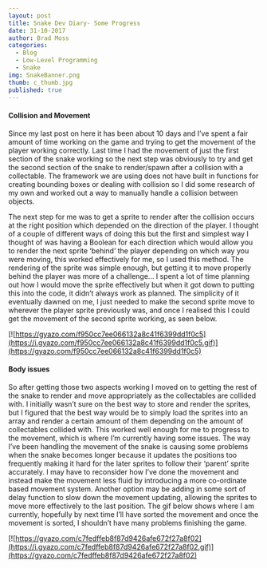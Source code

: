 ```yaml
---
layout: post
title: Snake Dev Diary- Some Progress
date: 31-10-2017
author: Brad Moss
categories:
  - Blog
  - Low-Level Programming
  - Snake
img: SnakeBanner.png
thumb: c_thumb.jpg
published: true
---
```



#### Collision and Movement

Since my last post on here it has been about 10 days and I’ve spent a fair amount of time working on the game and trying to get the movement of the player working correctly. Last time I had the movement of just the first section of the snake working so the next step was obviously to try and get the second section of the snake to render/spawn after a collision with a collectable. The framework we are using does not have built in functions for creating bounding boxes or dealing with collision so I did some research of my own and worked out a way to manually handle a collision between objects. 

The next step for me was to get a sprite to render after the collision occurs at the right position which depended on the direction of the player. I thought of a couple of different ways of doing this but the first and simplest way I thought of was having a Boolean for each direction which would allow you to render the next sprite ‘behind’ the player depending on which way you were moving, this worked effectively for me, so I used this method. The rendering of the sprite was simple enough, but getting it to move properly behind the player was more of a challenge... I spent a lot of time planning out how I would move the sprite effectively but when it got down to putting this into the code, it didn’t always work as planned. The simplicity of it eventually dawned on me, I just needed to make the second sprite move to wherever the player sprite previously was, and once I realised this I could get the movement of the second sprite working, as seen below.

[![https://gyazo.com/f950cc7ee066132a8c41f6399dd1f0c5](https://i.gyazo.com/f950cc7ee066132a8c41f6399dd1f0c5.gif)](https://gyazo.com/f950cc7ee066132a8c41f6399dd1f0c5)

#### Body issues

So after getting those two aspects working I moved on to getting the rest of the snake to render and move appropriately as the collectables are collided with. I initially wasn’t sure on the best way to store and render the sprites, but I figured that the best way would be to simply load the sprites into an array and render a certain amount of them depending on the amount of collectables collided with. This worked well enough for me to progress to the movement, which is where I’m currently having some issues. The way I’ve been handling the movement of the snake is causing some problems when the snake becomes longer because it updates the positions too frequently making it hard for the later sprites to follow their ‘parent’ sprite accurately. I may have to reconsider how I’ve done the movement and instead make the movement less fluid by introducing a more co-ordinate based movement system. Another option may be adding in some sort of delay function to slow down the movement updating, allowing the sprites to move more effectively to the last position. The gif below shows where I am currently, hopefully by next time I’ll have sorted the movement and once the movement is sorted, I shouldn’t have many problems finishing the game.

[![https://gyazo.com/c7fedffeb8f87d9426afe672f27a8f02](https://i.gyazo.com/c7fedffeb8f87d9426afe672f27a8f02.gif)](https://gyazo.com/c7fedffeb8f87d9426afe672f27a8f02)

